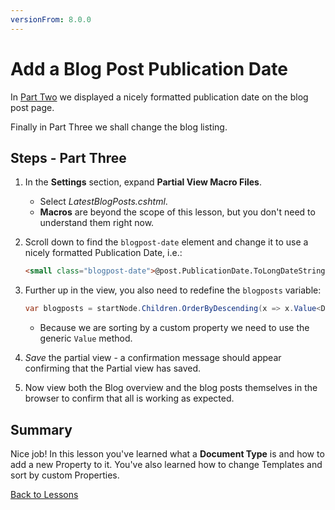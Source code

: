```yaml
---
versionFrom: 8.0.0
---
```


# Add a Blog Post Publication Date

In [Part Two](part-2.md) we displayed a nicely formatted publication date on the blog post page.

Finally in Part Three we shall change the blog listing.

## Steps - Part Three

1. In the **Settings** section, expand **Partial View Macro Files**.

    * Select *LatestBlogPosts.cshtml*.
    * **Macros** are beyond the scope of this lesson, but you don't need to understand them right now.

2. Scroll down to find the `blogpost-date` element and change it to use a nicely formatted Publication Date, i.e.:

    ```html
    <small class="blogpost-date">@post.PublicationDate.ToLongDateString()</small>
    ```

3. Further up in the view, you also need to redefine the `blogposts` variable:

    ```csharp
    var blogposts = startNode.Children.OrderByDescending(x => x.Value<DateTime>("PublicationDate")).ToList();
    ```
    * Because we are sorting by a custom property we need to use the generic `Value` method.

4. *Save* the partial view - a confirmation message should appear confirming that the Partial view has saved.
5. Now view both the Blog overview and the blog posts themselves in the browser to confirm that all is working as expected.

## Summary
Nice job! In this lesson you've learned what a **Document Type** is and how to add a new Property to it. You've also learned how to change Templates and sort by custom Properties.

[Back to Lessons](../index.md)
